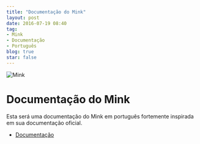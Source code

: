 ```yaml
---
title: "Documentação do Mink"
layout: post
date: 2016-07-19 08:40
tag:
- Mink
- Documentação
- Português
blog: true
star: false
---
```


![Mink](https://s3.amazonaws.com/media-p.slid.es/uploads/gwengwaihir/images/74719/mink-logo.png)

Documentação do Mink
=====================

Esta será uma documentação do Mink em português fortemente inspirada em sua documentação oficial.

* [Documentação](http://docmink.readthedocs.io)
